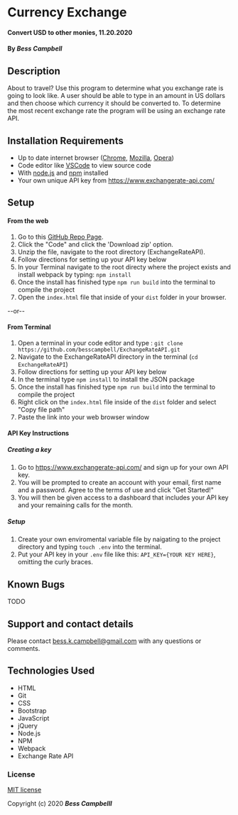  # Currency Exchange

####  Convert USD to other monies, 11.20.2020

#### By _**Bess Campbell**_

## Description

 About to travel? Use this program to determine what you exchange rate is going to look like. A user should be able to type in an amount in US dollars and then choose which currency it should be converted to. To determine the most recent exchange rate the program will be using an exchange rate API.
  

## Installation Requirements

*  Up to date internet browser ([Chrome](https://www.google.com/chrome/?brand=CHBD&gclid=Cj0KCQjw28T8BRDbARIsAEOMBcy9jwgkNels1LOSIWTx4sDazLfEgC6PylTug62KqyWPeA0EMyr3254aAjTTEALw_wcB&gclsrc=aw.ds), [Mozilla](https://www.mozilla.org/en-US/firefox/), [Opera](https://www.opera.com/)) 
*  Code editor like [VSCode](https://code.visualstudio.com/download) to view source code 
*  With [node.js](https://nodejs.org/en/) and [npm](https://www.npmjs.com/get-npm) installed 
* Your own unique API key from <https://www.exchangerate-api.com/>

## Setup

#### From the web
1. Go to this [GitHub Repo Page](https://github.com/besscampbell/ExchangeRateAPI.git).
2. Click the "Code" and click the 'Download zip' option.
3. Unzip the file, navigate to the root directory (ExchangeRateAPI).
4. Follow directions for setting up your API key below
5. In your Terminal navigate to the root directy where the project exists and install webpack by typing:
    `npm install`
6. Once the install has finished  type `npm run build` into the terminal to compile the project
7. Open the `index.html` file that inside of your `dist` folder in your browser.

--or--

#### From Terminal

1. Open a terminal in your code editor and type 
: `git clone https://github.com/besscampbell/ExchangeRateAPI.git`
2. Navigate to the ExchangeRateAPI directory in the terminal (`cd ExchangeRateAPI`)
3. Follow directions for setting up your API key below
4. In the terminal type `npm install` to install the JSON package
5. Once the install has finished  type `npm run build` into the terminal to compile the project
6. Right click on the `index.html` file inside of the `dist` folder and select "Copy file path"
7. Paste the link into your web browser window

#### API Key Instructions

##### Creating a key
1. Go to <https://www.exchangerate-api.com/> and sign up for your own API key.
2. You will be prompted to create an account with your email, first name and a password. Agree to the terms of use and click "Get Started!"
3. You will then be given access to a dashboard that includes your API key and your remaining calls for the month.

##### Setup
1. Create your own enviromental variable file by naigating to the project directory and typing `touch .env` into the terminal.
2. Put your API key in your `.env` file like this: `API_KEY={YOUR KEY HERE}`, omitting the curly braces.


## Known Bugs

 TODO 

## Support and contact details

 Please contact <bess.k.campbell@gmail.com> with any questions or comments. 

## Technologies Used

*  HTML
*  Git 
*  CSS 
*  Bootstrap 
*  JavaScript 
*  jQuery 
*  Node.js 
*  NPM 
*  Webpack
*  Exchange Rate API

### License

[MIT license](https://opensource.org/licenses/MIT)

Copyright (c) 2020 **_Bess Campbelll_**